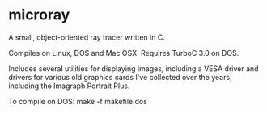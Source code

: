 # microray
A small, object-oriented ray tracer written in C. 

Compiles on Linux, DOS and Mac OSX.  Requires TurboC 3.0 
on DOS. 

Includes several utilities for displaying images, including
a VESA driver and drivers for various old graphics cards I've 
collected over the years, including the Imagraph Portrait Plus.

To compile on DOS:
make -f makefile.dos


